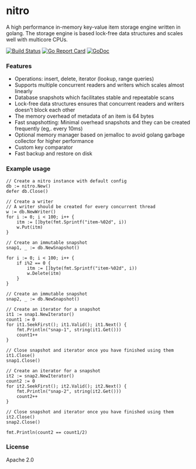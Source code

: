 # nitro

A high performance in-memory key-value item storage engine written in golang.
The storage engine is based lock-free data structures and scales well with
multicore CPUs.

[![Build Status](https://travis-ci.org/couchbase/nitro.svg?branch=master)](https://travis-ci.org/couchbase/nitro)
[![Go Report Card](https://goreportcard.com/badge/github.com/couchbase/nitro)](https://goreportcard.com/report/github.com/couchbase/nitro)
[![GoDoc](https://godoc.org/github.com/couchbase/nitro?status.svg)](https://godoc.org/github.com/couchbase/nitro)


### Features

- Operations: insert, delete, iterator (lookup, range queries)
- Supports multiple concurrent readers and writers which scales almost linearly
- Database snapshots which facilitates stable and repeatable scans
- Lock-free data structures ensures that concurrent readers and writers doesn't
  block each other
- The memory overhead of metadata of an item is 64 bytes
- Fast snapshotting: Minimal overhead snapshots and they can be created frequently (eg,. every 10ms)
- Optional memory manager based on jemalloc to avoid golang garbage collector
  for higher performance
- Custom key comparator
- Fast backup and restore on disk

### Example usage

    // Create a nitro instance with default config
   	db := nitro.New()
	defer db.Close()

    // Create a writer
    // A writer should be created for every concurrent thread
	w := db.NewWriter()
	for i := 0; i < 100; i++ {
		itm := []byte(fmt.Sprintf("item-%02d", i))
		w.Put(itm)
	}

    // Create an immutable snapshot
	snap1, _ := db.NewSnapshot()

	for i := 0; i < 100; i++ {
		if i%2 == 0 {
			itm := []byte(fmt.Sprintf("item-%02d", i))
			w.Delete(itm)
		}
	}

    // Create an immutable snapshot
	snap2, _ := db.NewSnapshot()

    // Create an iterator for a snapshot
	it1 := snap1.NewIterator()
	count1 := 0
	for it1.SeekFirst(); it1.Valid(); it1.Next() {
		fmt.Println("snap-1", string(it1.Get()))
		count1++
	}

    // Close snapshot and iterator once you have finished using them
	it1.Close()
	snap1.Close()

    // Create an iterator for a snapshot
	it2 := snap2.NewIterator()
	count2 := 0
	for it2.SeekFirst(); it2.Valid(); it2.Next() {
		fmt.Println("snap-2", string(it2.Get()))
		count2++
	}

    // Close snapshot and iterator once you have finished using them
	it2.Close()
	snap2.Close()

	fmt.Println(count2 == count1/2)
    

### License

Apache 2.0
